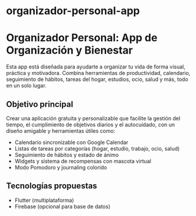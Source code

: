 # organizador-personal-app
# Organizador Personal: App de Organización y Bienestar

Esta app está diseñada para ayudarte a organizar tu vida de forma visual, práctica y motivadora. Combina herramientas de productividad, calendario, seguimiento de hábitos, tareas del hogar, estudios, ocio, salud y más, todo en un solo lugar.

## Objetivo principal
Crear una aplicación gratuita y personalizable que facilite la gestión del tiempo, el cumplimiento de objetivos diarios y el autocuidado, con un diseño amigable y herramientas útiles como:

- Calendario sincronizable con Google Calendar
- Listas de tareas por categorías (hogar, estudio, trabajo, ocio, salud)
- Seguimiento de hábitos y estado de ánimo
- Widgets y sistema de recompensas con mascota virtual
- Modo Pomodoro y journaling colorido

## Tecnologías propuestas
- Flutter (multiplataforma)
- Firebase (opcional para base de datos)

